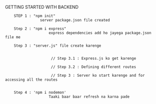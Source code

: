 GETTING STARTED WITH BACKEND


        STEP 1 : "npm init"
                    server package.json file created

        Step 2 : "npm i express"
                        express dependencies add ho jayega package.json file me           

        Step 3 : "server.js" file create karenge


                         // Step 3.1 : Express.js ko get karenge

                         // Step 3.2 : Defining different routes

                         // Step 3 : Server ko start karenge and for accessing all the routes


        Step 4 : 'npm i nodemon'
                        Taaki baar baar refresh na karna pade                 
